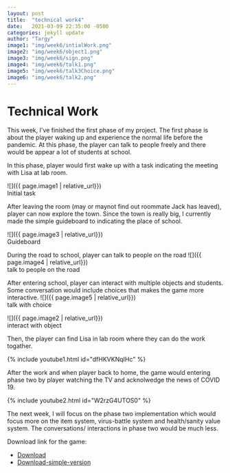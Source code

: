 ```yaml
---
layout: post
title:  "technical work4"
date:   2021-03-09 22:35:00 -0500
categories: jekyll update
author: "Targy"
image1: "img/week6/intialWork.png"
image2: "img/week6/object1.png"
image3: "img/week6/sign.png"
image4: "img/week6/talk1.png"
image5: "img/week6/talk3Choice.png"
image6: "img/week6/talk2.png"
---
```


# Technical Work

This week, I've finished the first phase of my project. The first phase is about the player waking up and experience the normal life before the pandemic. At this phase, the player can talk to people freely and there would be appear a lot of students at school.

In this phase, player would first wake up with a task indicating the meeting with Lisa at lab room.

![]({{ page.image1 | relative_url}})  
Initial task 

After leaving the room (may or maynot find out roommate Jack has leaved), player can now explore the town. Since the town is really big, I currently made the simple guideboard to indicating the place of school.

![]({{ page.image3 | relative_url}})  
Guideboard

During the road to school, player can talk to people on the road
![]({{ page.image4 | relative_url}})  
talk to people on the road

After entering school, player can interact with multiple objects and students. Some conversation would include choices that makes the game more interactive.
![]({{ page.image5 | relative_url}})  
talk with choice

![]({{ page.image2 | relative_url}})  
interact with object

Then, the player can find Lisa in lab room where they can do the work togather.

{% include youtube1.html id="dfHKVKNqIHc" %}  

After the work and when player back to home, the game would entering phase two by player watching the TV and acknolwedge the news of COVID 19.

{% include youtube2.html id="W2rzG4UTOS0" %}  

The next week, I will focus on the phase two implementation which would focus more on the item system, virus-battle system and health/sanity value system. The conversations/ interactions in phase two would be much less.

Download link for the game:
* [Download](https://drive.google.com/file/d/1qBnbezyiaR7i8hSm6nPQvpPSRaUYSjg8/view?usp=sharing)
* [Download-simple-version](https://drive.google.com/file/d/1lQ5c2ZfkQ4aBTeMl8D6CKK-aRHyOS3HX/view?usp=sharing)